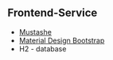 ## Frontend-Service
* [Mustashe](https://github.com/mjeanroy/springmvc-mustache)
* [Material Design Bootstrap](http://mdbootstrap.com)
* H2 - database
